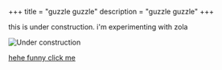 +++
title = "guzzle guzzle"
description = "guzzle guzzle"
+++

<a hidden rel="me" href="https://wetdry.world/@getchoo">
	my mastodon account
</a>

this is under construction. i'm experimenting with zola

![Under construction](/imgs/gifs/obras.gif)

[hehe funny click me](/lul)
